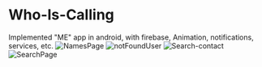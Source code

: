 # Who-Is-Calling
Implemented "ME" app in android, with firebase, Animation, notifications, services, etc.
![NamesPage](https://user-images.githubusercontent.com/65177459/123824297-95220d00-d906-11eb-9413-3e2643373ec3.png)
![notFoundUser](https://user-images.githubusercontent.com/65177459/123824300-96ebd080-d906-11eb-97ed-e32b186cab2d.png)
![Search-contact](https://user-images.githubusercontent.com/65177459/123824310-98b59400-d906-11eb-962e-d0e94b00a1e7.png)
![SearchPage](https://user-images.githubusercontent.com/65177459/123824316-99e6c100-d906-11eb-89c8-aa980357b0aa.png)
